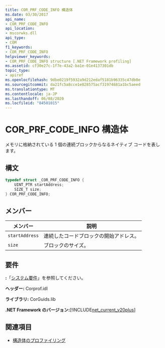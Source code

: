 ```yaml
---
title: COR_PRF_CODE_INFO 構造体
ms.date: 03/30/2017
api_name:
- COR_PRF_CODE_INFO
api_location:
- mscorwks.dll
api_type:
- COM
f1_keywords:
- COR_PRF_CODE_INFO
helpviewer_keywords:
- COR_PRF_CODE_INFO structure [.NET Framework profiling]
ms.assetid: cf30e27c-1f7e-43a2-ba1e-01e4137301db
topic_type:
- apiref
ms.openlocfilehash: 9dbe0219f5932a9d212edaf5181b96335c47db0e
ms.sourcegitcommit: da21fc5a8cce1e028575acf31974681a1bc5aeed
ms.translationtype: MT
ms.contentlocale: ja-JP
ms.lasthandoff: 06/08/2020
ms.locfileid: "84501015"
---
```

# <a name="cor_prf_code_info-structure"></a>COR_PRF_CODE_INFO 構造体
メモリに格納されている 1 個の連続ブロックからなるネイティブ コードを表します。  
  
## <a name="syntax"></a>構文  
  
```cpp  
typedef struct _COR_PRF_CODE_INFO {  
    UINT_PTR startAddress;  
    SIZE_T size;  
} COR_PRF_CODE_INFO;  
```  
  
## <a name="members"></a>メンバー  
  
|メンバー|説明|  
|------------|-----------------|  
|`startAddress`|連続したコードブロックの開始アドレス。|  
|`size`|ブロックのサイズ。|  
  
## <a name="requirements"></a>要件  
 **:**「[システム要件](../../get-started/system-requirements.md)」を参照してください。  
  
 **ヘッダー:** Corprof.idl  
  
 **ライブラリ:** CorGuids.lib  
  
 **.NET Framework のバージョン:**[!INCLUDE[net_current_v20plus](../../../../includes/net-current-v20plus-md.md)]  
  
## <a name="see-also"></a>関連項目

- [構造体のプロファイリング](profiling-structures.md)
